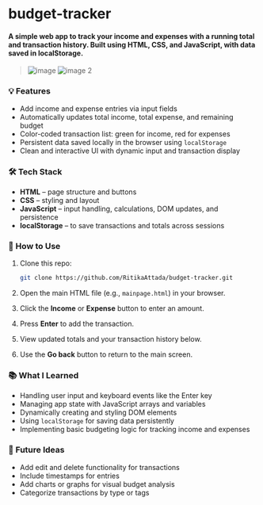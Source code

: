 # budget-tracker
#### A simple web app to track your income and expenses with a running total and transaction history. Built using **HTML**, **CSS**, and **JavaScript**, with data saved in **localStorage**.

> ![image](https://github.com/user-attachments/assets/1ae229ed-f513-4ac4-8def-616c9187a457)
> ![image 2](https://github.com/user-attachments/assets/114d33e3-98e3-4d81-a9ef-08f1546e5dca)



### 💡 Features

* Add income and expense entries via input fields  
* Automatically updates total income, total expense, and remaining budget  
* Color-coded transaction list: green for income, red for expenses  
* Persistent data saved locally in the browser using `localStorage`  
* Clean and interactive UI with dynamic input and transaction display  

### 🛠️ Tech Stack

* **HTML** – page structure and buttons  
* **CSS** – styling and layout  
* **JavaScript** – input handling, calculations, DOM updates, and persistence  
* **localStorage** – to save transactions and totals across sessions  

### 🚀 How to Use

1. Clone this repo:

   ```bash
   git clone https://github.com/RitikaAttada/budget-tracker.git


2. Open the main HTML file (e.g., `mainpage.html`) in your browser.
3. Click the **Income** or **Expense** button to enter an amount.
4. Press **Enter** to add the transaction.
5. View updated totals and your transaction history below.
6. Use the **Go back** button to return to the main screen.

### 📚 What I Learned

* Handling user input and keyboard events like the Enter key
* Managing app state with JavaScript arrays and variables
* Dynamically creating and styling DOM elements
* Using `localStorage` for saving data persistently
* Implementing basic budgeting logic for tracking income and expenses

### 📌 Future Ideas

* Add edit and delete functionality for transactions
* Include timestamps for entries
* Add charts or graphs for visual budget analysis
* Categorize transactions by type or tags
  

